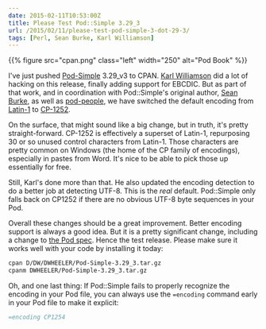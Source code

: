 ```yaml
--- 
date: 2015-02-11T10:53:00Z
title: Please Test Pod::Simple 3.29_3
url: /2015/02/11/please-test-pod-simple-3-dot-29-3/
tags: [Perl, Sean Burke, Karl Williamson]
---
```


{{% figure src="cpan.png" class="left" width="250" alt="Pod Book" %}}

I've just pushed [Pod-Simple] 3.29_v3 to CPAN. [Karl Williamson] did a lot of
hacking on this release, finally adding support for EBCDIC. But as part of
that work, and in coordination with Pod::Simple's original author,
[Sean Burke], as well as [pod-people], we have switched the default encoding
from [Latin-1] to [CP-1252].

On the surface, that might sound like a big change, but in truth, it's pretty
straight-forward. CP-1252 is effectively a superset of Latin-1, repurposing
30 or so unused control characters from Latin-1. Those characters are pretty
common on Windows (the home of the CP family of encodings), especially in
pastes from Word. It's nice to be able to pick those up essentially for free.

Still, Karl's done more than that. He also updated the encoding detection to
do a better job at detecting UTF-8. This is the *real* default. Pod::Simple
only falls back on CP1252 if there are no obvious UTF-8 byte sequences in
your Pod.

Overall these changes should be a great improvement. Better encoding support
is always a good idea. But it is a pretty significant change, including a
change to [the Pod spec]. Hence the test release. Please make sure it works
well with your code by installing it today:

``` sh
cpan D/DW/DWHEELER/Pod-Simple-3.29_3.tar.gz
cpanm DWHEELER/Pod-Simple-3.29_3.tar.gz
```

Oh, and one last thing: If Pod::Simple fails to properly recognize the encoding in your Pod file, you can always use the `=encoding` command early in your Pod file to make it explicit:

``` perl
=encoding CP1254
```

[Pod-Simple]: https://metacpan.org/release/Pod-Simple/
[Karl Williamson]: https://metacpan.org/author/KHW
[Sean Burke]: http://interglacial.com/
[pod-people]: http://lists.perl.org/list/pod-people.html
[Latin-1]: http://en.wikipedia.org/wiki/ISO/IEC_8859-1
[CP-1252]: http://en.wikipedia.org/wiki/Windows-1252
[the Pod spec]: https://metacpan.org/pod/distribution/perl/pod/perlpodspec.pod


